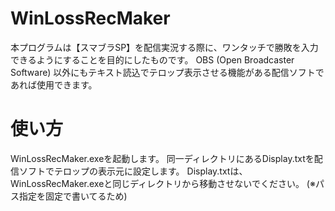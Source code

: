 # WinLossRecMaker
本プログラムは【スマブラSP】を配信実況する際に、ワンタッチで勝敗を入力できるようにすることを目的にしたものです。
OBS (Open Broadcaster Software) 以外にもテキスト読込でテロップ表示させる機能がある配信ソフトであれば使用できます。

# 使い方
WinLossRecMaker.exeを起動します。
同一ディレクトリにあるDisplay.txtを配信ソフトでテロップの表示元に設定します。
Display.txtは、WinLossRecMaker.exeと同じディレクトリから移動させないでください。
(※パス指定を固定で書いてるため)
